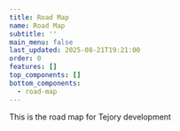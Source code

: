 ```yaml
---
title: Road Map
name: Road Map
subtitle: ''
main_menu: false
last_updated: 2025-08-21T19:21:00
order: 0
features: []
top_components: []
bottom_components:
  - road-map
---
```

This is the road map for Tejory development
